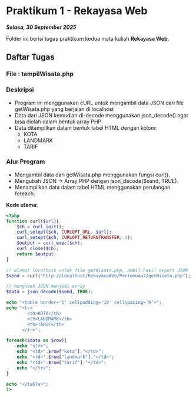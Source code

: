 # Praktikum 1 - Rekayasa Web

***Selasa, 30 September 2025***

Folder ini berisi tugas praktikum kedua mata kuliah **Rekayasa Web**.

## Daftar Tugas

### File : tampilWisata.php

### Deskripsi
- Program ini menggunakan cURL untuk mengambil data JSON dari file getWisata.php yang berjalan di localhost
- Data dari JSON kemudian di-decode menggunakan json_decode() agar bisa diolah dalam bentuk array PHP
- Data ditampilkan dalam bentuk tabel HTML dengan kolom:
  - KOTA
  - LANDMARK
  - TARIF

### Alur Program
- Mengambil data dari getWisata.php menggunakan fungsi curl().
- Mengubah JSON -> Array PHP dengan json_decode($send, TRUE).
- Menampilkan data dalam tabel HTML menggunakan perulangan foreach.

**Kode utama:**
```php
<?php
function curl($url){
    $ch = curl_init();
    curl_setopt($ch, CURLOPT_URL, $url);
    curl_setopt($ch, CURLOPT_RETURNTRANSFER, 1);
    $output = curl_exec($ch);
    curl_close($ch);
    return $output;
}

// alamat localhost untuk file getWisata.php, ambil hasil export JSON
$send = curl("http://localhost/RekayasaWeb/Pertemuan2/getWisata.php");

// mengubah JSON menjadi array
$data = json_decode($send, TRUE);

echo "<table border='1' cellpadding='10' cellspacing='0'>";
echo "<tr>
        <th>KOTA</th>
        <th>LANDMARK</th>
        <th>TARIF</th>
      </tr>";

foreach($data as $row){
    echo "<tr>";
    echo "<td>".$row["kota"]."</td>";
    echo "<td>".$row["landmark"]."</td>";
    echo "<td>".$row["tarif"]."</td>";
    echo "</tr>";
}

echo "</table>";
?>
```
